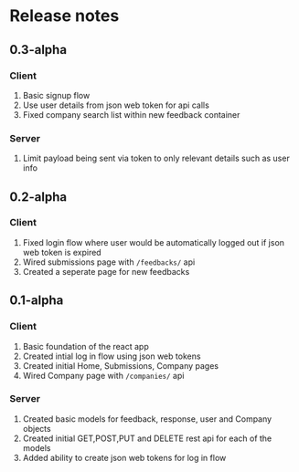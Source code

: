 # Release notes

## 0.3-alpha

### Client

1. Basic signup flow
2. Use user details from json web token for api calls
3. Fixed company search list within new feedback container

### Server

1. Limit payload being sent via token to only relevant details such as user info

## 0.2-alpha

### Client

1. Fixed login flow where user would be automatically logged out if json web token is expired
2. Wired submissions page with `/feedbacks/` api
3. Created a seperate page for new feedbacks

## 0.1-alpha

### Client

1. Basic foundation of the react app
2. Created intial log in flow using json web tokens
3. Created initial Home, Submissions, Company pages
4. Wired Company page with `/companies/` api


### Server

1. Created basic models for feedback, response, user and Company objects
2. Created initial GET,POST,PUT and DELETE rest api for each of the models
3. Added ability to create json web tokens for log in flow
